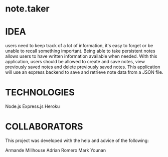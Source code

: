 # note.taker

# IDEA
users need to keep track of a lot of information, it's easy to forget or be unable to recall something important. Being able to take persistent notes allows users to have written information available when needed. With this application, users should be allowed to create and save notes, view previously saved notes and delete previously saved notes. This application will use an express backend to save and retrieve note data from a JSON file.



# TECHNOLOGIES
Node.js
Express.js
Heroku

# COLLABORATORS

This project was developed with the help and advice of the following:

Armande Millhouse
Adrian Romero
Mark Younan